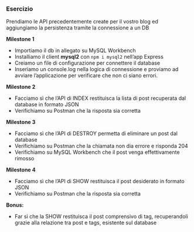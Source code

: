 ### Esercizio
Prendiamo le API precedentemente create per il vostro blog ed aggiungiamo la persistenza tramite la connessione a un DB

**Milestone 1**
- Importiamo il db in allegato su MySQL Workbench
- Installiamo il client **mysql2** con `npm i mysql2` nell’app Express
- Creiamo un file di configurazione per connettere il database
- Inseriamo un console.log nella logica di connessione e proviamo ad avviare l’applicazione per verificare che non ci siano errori.

**Milestone 2**
- Facciamo sì che l’API di INDEX restituisca la lista di post recuperata dal database in formato JSON
- Verifichiamo su Postman che la risposta sia corretta

**Milestone 3**
- Facciamo sì che l’API di DESTROY permetta di eliminare un post dal database
- Verifichiamo su Postman che la chiamata non dia errore e risponda 204
- Verifichiamo su MySQL Workbench che il post venga effettivamente rimosso

**Milestone 4**
- Facciamo sì che l’API di SHOW restituisca il post desiderato in formato JSON
- Verifichiamo su Postman che la risposta sia corretta

**Bonus:**
- Far sì che la SHOW restituisca il post comprensivo di tag, recuperandoli grazie alla relazione tra post e tags, esistente sul database